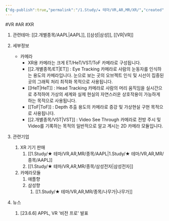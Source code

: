 ```yaml
---
{"dg-publish":true,"permalink":"/1.Study/★ 테마/VR,AR,MR/XR/","created":"2024-11-20T21:02:29.917+09:00","updated":"2025-06-26T17:40:10.723+09:00"}
---
```


#VR #AR #XR


1. 관련테마: [[2.개별종목/AAPL\|AAPL]], [[삼성\|삼성]], [[VR\|VR]]





2. 세부정보
	- 카메라
		- XR용 카메라는 크게 ET/HeT/VST/ToF 카메라로 구성됩니다.
		- [[2.개별종목/ET\|ET]] : Eye Tracking 카메라로 사람의 눈동자를 인식하는 용도의 카메라입니다. 눈으로 보는 곳의 오브젝트 인식 및 시선이 집중된 곳의 그래픽 처리 최적화 목적으로 사용됩니다.
		- [[HeT\|HeT]] : Head Tracking 카메라로 사람의 머리 움직임을 실시간으로 추적하여 가상의 세계와 실제 현실의 자연스러운 상호작용이 가능하게 하는 목적으로 사용됩니다.
		- [[ToF\|ToF]] : Depth 추출 용도의 카메라로 증강 및 가상현실 구현 목적으로 사용됩니다.
		- [[2.개별종목/VST\|VST]] : Video See Through 카메라로 전방 주시 및 Video를 기록하는 목적의 일반적으로 알고 계시는 2D 카메라 모듈입니다.



3. 관련기업
	1. XR 기기 판매
		1. [[1.Study/★ 테마/VR,AR,MR/종목/AAPL\|1.Study/★ 테마/VR,AR,MR/종목/AAPL]]
		2. [[1.Study/★ 테마/VR,AR,MR/종목/삼성전자\|삼성전자]]
	2. 카메라모듈
		1. 애플향
		2. 삼성향
			1. [[1.Study/★ 테마/VR,AR,MR/종목/나무가\|나무가]]




4. 뉴스
	1. [23.6.6] APPL, VR '비전 프로' 발표